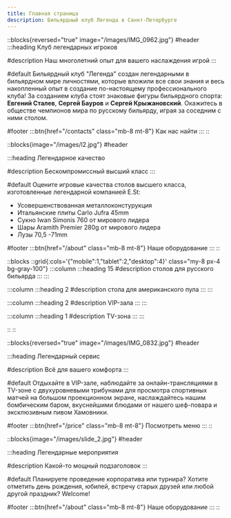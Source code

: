 ```yaml
---
title: Главная страница
description: Бильярдный клуб Легенда в Санкт-Петербурге
---
```


::blocks{reversed="true" image="/images/IMG_0962.jpg"}
#header
:::heading
Клуб легендарных игроков

#description
Наш многолетний опыт для вашего наслаждения игрой
:::

#default
Бильярдный клуб "Легенда" создан легендарными в бильярдном мире личностями, которые вложили все свои знания и весь накопленный опыт в создание по-настоящему профессионального клуба! За созданием клуба стоят знаковые фигуры бильярдного спорта: **Евгений Сталев**, **Сергей Бауров** и **Сергей Крыжановский**. Окажитесь в обществе чемпионов мира по русскому бильярду, играя за соседним с ними столом.

#footer
:::btn{href="/contacts" class="mb-8 mt-8"}
Как нас найти
:::
::

::blocks{image="/images/l2.jpg"}
#header

:::heading
Легендарное качество

#description
Бескомпромиссный высший класс
:::

#default
Оцените игровые качества столов высшего класса, изготовленные легендарной компанией E.St:

- Усовершенствованная металлоконстурукция
- Итальянские плиты Carlo Jufra 45mm
- Сукно Iwan Simonis 760 от мирового лидера
- Шары Aramith Premier 280g от мирового лидера
- Лузы 70,5 -71mm

#footer
:::btn{href="/about" class="mb-8 mt-8"}
Наше оборудование
:::
::

::blocks
::grid{:cols='{"mobile":1,"tablet":2,"desktop":4}' class="my-8 px-4 bg-gray-100"}
:::column
:::heading
15
#description
столов для русского бильярда
:::
:::

:::column
:::heading
2
#description
стола для американского пула
:::
:::

:::column
:::heading
2
#description
VIP-зала
:::
:::

:::column
:::heading
1
#description
TV-зона
:::
:::

::
::

::blocks{reversed="true" image="/images/IMG_0832.jpg"}
#header

:::heading
Легендарный сервис

#description
Всё для вашего комфорта
:::

#default
Отдыхайте в VIP-зале, наблюдайте за онлайн-трансляциями в TV-зоне с двухуровневыми трибунами для просмотра спортивных матчей на большом проекционном экране, наслаждайтесь нашим бомбическим баром, вкуснейшими блюдами от нашего шеф-повара и эксклюзивным пивом Хамовники.

#footer
:::btn{href="/price" class="mb-8 mt-8"}
Посмотреть меню
:::
::

::blocks{image="/images/slide_2.jpg"}
#header

:::heading
Легендарные мероприятия

#description
Какой-то мощный подзаголовок
:::

#default
Планируете проведение корпоратива или турнира? Хотите отметить день рождения, юбилей, встречу старых друзей или любой другой праздник?
Welcome!

#footer
:::btn{href="/about" class="mb-8 mt-8"}
Наше оборудование
:::
::
